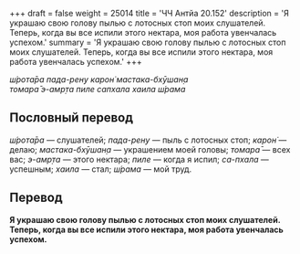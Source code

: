 +++
draft = false
weight = 25014
title = 'ЧЧ Антйа 20.152'
description = 'Я украшаю свою голову пылью с лотосных стоп моих слушателей. Теперь, когда вы все испили этого нектара, моя работа увенчалась успехом.'
summary = 'Я украшаю свою голову пылью с лотосных стоп моих слушателей. Теперь, когда вы все испили этого нектара, моя работа увенчалась успехом.'
+++

_ш́рота̄ра пада-рен̣у карон̇ мастака-бхӯшан̣а  
томара̄ э-амр̣та пиле сапхала хаила ш́рама_

## Пословный перевод

_ш́рота̄ра_ — слушателей; _пада_\-_рен̣у_ — пыль с лотосных стоп; _карон̇_ — делаю; _мастака_\-_бхӯшан̣а_ — украшением моей головы; _томара̄_ — всех вас; _э_\-_амр̣та_ — этого нектара; _пиле_ — когда я испил; _са_\-_пхала_ — успешным; _хаила_ — стал; _ш́рама_ — мой труд.

## Перевод

**Я украшаю свою голову пылью с лотосных стоп моих слушателей. Теперь, когда вы все испили этого нектара, моя работа увенчалась успехом.**
